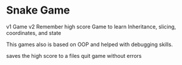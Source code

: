 # Snake Game
v1 Game 
v2 Remember high score
Game to learn Inheritance, slicing, coordinates, and state

This games also is based on OOP and helped with debugging skills.

saves the high score to a files
quit game without errors
